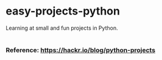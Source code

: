 # easy-projects-python
Learning at small and fun projects in Python.
<br><br>

### Reference: https://hackr.io/blog/python-projects
